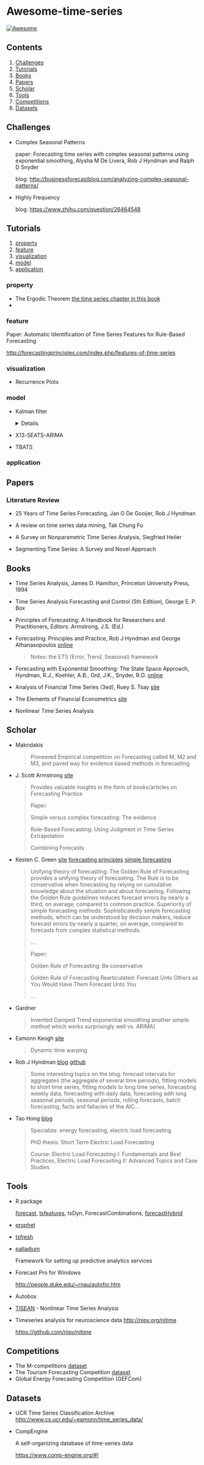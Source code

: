 # Awesome-time-series

[![Awesome](https://awesome.re/badge.svg)](https://awesome.re)

## Contents

1. [Challenges](#Challenges)
2. [Tutorials](#Tutorials)
3. [Books](#Books)
4. [Papers](#Papers)
5. [Scholar](#Scholar)
6. [Tools](#Tools)
7. [Competitions](#Competitions)
8. [Datasets](#Datasets)

## Challenges

+ Complex Seasonal Patterns

  paper: Forecasting time series with complex seasonal patterns using exponential smoothing, Alysha M De Livera, Rob J Hyndman and Ralph D Snyder

  blog: <http://businessforecastblog.com/analyzing-complex-seasonal-patterns/>

+ Highly Frequency

  blog: https://www.zhihu.com/question/26464548

  

## Tutorials

1. [property](#property)
2. [feature](#feature)
3. [visualization](#visualization)
4. [model](#model)
5. [application](#application)

### property

+ The Ergodic Theorem [the time series chapter in this book](http://www.stat.cmu.edu/~cshalizi/ADAfaEPoV/)
+ 



### feature

Paper: Automatic Identification of Time Series Features for Rule-Based Forecasting

http://forecastingprinciples.com/index.php/features-of-time-series



### visualization

+ Recurrence Plots



### model

+ Kalman filter

  <details>
  https://en.wikipedia.org/wiki/Kalman_filter <br>
  http://www.cs.unc.edu/~welch/kalman/
  http://www.cl.cam.ac.uk/~rmf25/papers/Understanding%20the%20Basis%20of%20the%20Kalman%20Filter.pdf
  http://www.bzarg.com/p/how-a-kalman-filter-works-in-pictures/
  http://blog.csdn.net/xiahouzuoxin/article/details/39582483
  </details>

  

+ X13-SEATS-ARIMA

+ TBATS



### application





## Papers



### Literature Review

+ 25 Years of Time Series Forecasting, Jan G De Gooijer, Rob J Hyndman

+ A review on time series data mining, Tak Chung Fu

  

+ A Survey on Nonparametric Time Series Analysis, Siegfried Heiler

+ Segmenting Time Series: A Survey and Novel Approach



## Books

+ Time Series Analysis, James D. Hamilton, Princeton University Press, 1994

+ Time Series Analysis Forecasting and Control (5th Edition), George E. P. Box

+ Principles of Forecasting: A Handbook for Researchers and Practitioners, Editors: Armstrong, J.S. (Ed.)

+ Forecasting: Principles and Practice, Rob J Hyndman and George Athanasopoulos [online](<https://otexts.com/fpp2/>) 

  > Notes: the ETS (Error, Trend, Seasonal) framework

+ Forecasting with Exponential Smoothing: The State Space Approach, Hyndman, R.J., Koehler, A.B., Ord, J.K., Snyder, R.D. [online](<http://www.exponentialsmoothing.net/>) 

+ Analysis of Financial Time Series (3ed), Ruey S. Tsay [site](https://faculty.chicagobooth.edu/ruey.tsay/teaching/fts/) 
+ The Elements of Financial Econometrics [site](http://orfe.princeton.edu/~jqfan/fan/FinEcon.html) 
+ Nonlinear Time Series Analysis

## Scholar

+ Makridakis

  > Pioneered Empirical competition on Forecasting called M, M2 and M3, and paved way for evidence based methods in forecasting

+ J. Scott Armstrong [site](<https://marketing.wharton.upenn.edu/profile/jscott/#research>)

  > Provides valuable insights in the form of books/articles on Forecasting Practice
  >
  > Paper: 
  >
  > Simple versus complex forecasting: The evidence
  >
  > Rule-Based Forecasting: Using Judgment in Time-Series Extrapolation
  >
  > Combining Forecasts

+ Kesten C. Green [site](<http://kestencgreen.com/>) [forecasting principles](<http://forecastingprinciples.com/>) [simple forecasting](<http://simple-forecasting.com/>)

  > Unifying theory of forecasting:
  > The Golden Rule of Forecasting provides a unifying theory of forecasting. The Rule is to be conservative when forecasting by relying on cumulative knowledge about the situation and about forecasting. Following the Golden Rule guidelines reduces forecast errors by nearly a third, on average, compared to common practice.
  > Superiority of simple forecasting methods:
  > Sophisticatedly simple forecasting methods, which can be understood by decision makers, reduce forecast errors by nearly a quarter, on average, compared to forecasts from complex statistical methods.
  >
  > ...
  >
  > Paper: 
  >
  > Golden Rule of Forecasting: Be conservative
  >
  > Golden Rule of Forecasting Rearticulated: Forecast Unto Others as You Would Have Them Forecast Unto You
  >
  > ...
  >
  > 

+ Gardner

  > Invented Damped Trend exponential smoothing another simple method which works surprisingly well vs. ARIMA)

+ Eamonn Keogh [site](http://www.cs.ucr.edu/~eamonn/)

  > Dynamic time warping

  

+ Rob J Hyndman [blog](<https://robjhyndman.com/>) [github](https://github.com/robjhyndman) 

  > Some interesting topics on the blog: forecast intervals for aggregates (the aggregate of several time periods), fitting models to short time series, fitting models to long time series, forecasting weekly data, forecasting with daily data, forecasting with long seasonal periods, seasonal periods, rolling forecasts, batch forecasting, facts and fallacies of the AIC...

+ Tao Hong [blog](http://blog.drhongtao.com/)

  > Specialize: energy forecasting, electric load forecasting
  >
  > PhD thesis: Short Term Electric Load Forecasting
  >
  > Course: Electric Load Forecasting I: Fundamentals and Best Practices, Electric Load Forecasting II: Advanced Topics and Case Studies



## Tools

+ R package

  [forecast](<https://github.com/robjhyndman/forecast>), [tsfeatures](<https://github.com/robjhyndman/tsfeatures>), tsDyn, ForecastCombinations, [forecastHybrid](https://github.com/ellisp/forecastHybrid)

+ [prophet](https://github.com/facebookincubator/prophet)

+ [tsfresh](https://github.com/blue-yonder/tsfresh)

+ [palladium](https://github.com/ottogroup/palladium)

  Framework for setting up predictive analytics services

+ Forecast Pro for Windows

  <http://people.duke.edu/~rnau/autofor.htm>

+ Autobox

+ [TISEAN](https://www.pks.mpg.de/~tisean/Tisean_3.0.1/index.html) - Nonlinear Time Series Analysis

+ Timeseries analysis for neuroscience data <http://nipy.org/nitime>

  <https://github.com/nipy/nitime>





## Competitions

+ The M-competitions [dataset](http://robjhyndman.com/software/mcomp/) 
+ The Tourism Forecasting Competition [dataset](https://github.com/ellisp/Tcomp-r-package) 
+ Global Energy Forecasting Competition (GEFCom)



## Datasets

+ UCR Time Series Classification Archive
  http://www.cs.ucr.edu/~eamonn/time_series_data/

+ CompEngine

  A self-organizing database of time-series data

  <https://www.comp-engine.org/#!>







